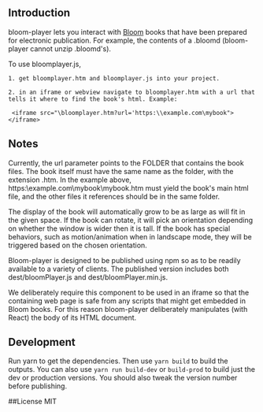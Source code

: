 ## Introduction

bloom-player lets you interact with [Bloom](bloomlibrary.org) books that have been prepared for electronic publication. For example, the contents of a .bloomd (bloom-player cannot unzip .bloomd's).

To use bloomplayer.js,

    1. get bloomplayer.htm and bloomplayer.js into your project.

    2. in an iframe or webview navigate to bloomplayer.htm with a url that tells it where to find the book's html. Example:

     <iframe src="\bloomplayer.htm?url='https:\\example.com\mybook"></iframe>

## Notes

Currently, the url parameter points to the FOLDER that contains the book files. The book itself must have the same name as the folder, with the extension .htm. In the example above, https:\\example.com\mybook\mybook.htm must yield the book's main html file, and the other files it references should be in the same folder.

The display of the book will automatically grow to be as large as will fit in the given space. If the book can rotate, it will pick an orientation depending on whether the window is wider then it is tall. If the book has special behaviors, such as motion/animation when in landscape mode, they will be triggered based on the chosen orientation.

Bloom-player is designed to be published using npm so as to be readily available to a variety of clients. The published version includes both dest/bloomPlayer.js and dest/bloomPlayer.min.js.

We deliberately require this component to be used in an iframe so that the containing web page is safe from any scripts that might get embedded in Bloom books. For this reason bloom-player deliberately manipulates (with React) the body of its HTML document.

## Development

Run yarn to get the dependencies.
Then use `yarn build` to build the outputs.
You can also use `yarn run build-dev` or `build-prod` to build just the dev or production versions.
You should also tweak the version number before publishing.

##License
MIT
